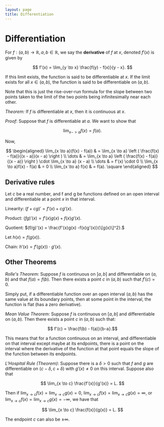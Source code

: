 ```yaml
---
layout: page
title: Differentiation
---
```


# Differentiation

For $f: (a,b) \to \mathbb{R}, a,b \in \mathbb{R}$, we say the **derivative** of $f$ at $x,$ denoted $f'(x)$ is given by

$$ f'(x) = \lim_{y \to x} \frac{f(y) - f(x)}{y - x}. $$

If this limit exists, the function is said to be differentiable at $x.$ If the limit exists for all $x \in (a,b),$ the function is said to be differentiable on $(a,b).$

Note that this is just the rise-over-run formula for the slope between two points taken to the limit of the two points being infinitesimally near each other.

*Theorem:* If $f$ is differentiable at $x,$ then it is continuous at $x.$

*Proof*: Suppose that $f$ is differentiable at $a.$ We want to show that

$$ \lim_{x -> a} f(x) = f(a). $$

Now,

$$ \begin{aligned}
    \lim_{x \to a}(f(x) - f(a)) & = \lim_{x \to a} \left ( \frac{f(x) - f(a)}{(x - a)}(x - a) \right ) \\
                \dots                   & = \lim_{x \to a} \left ( \frac{f(x) - f(a)}{(x - a)} \right ) \cdot \lim_{x \to a} (x - a) \\
                \dots                    & = f'(x) \cdot 0 \\
    \lim_{x \to a}f(x) - f(a)       & = 0 \\
    \lim_{x \to a} f(x)             & = f(a). \square
    \end{aligned}                               
$$

## Derivative rules

Let $c$ be a real number, and f and g be functions defined on an open interval and differentiable at a point $x$ in that interval.

Linearity: $(f+cg)' = f'(x) + cg'(x).$

Product: $(fg)'(x) = f'(x)g(x) +f(x)g'(x).$

Quotient: $(f/g)'(x) = \frac{f'(x)g(x) -f(x)g'(x)}{\[g(x)\]^2}.$

Let $h(x) = f(g(x)).$

Chain: $h'(x) = f'(g(x)) \cdot g'(x).$

## Other Theorems

*Rolle's Theorem:* Suppose $f$ is continuous on $[a,b]$ and differentiable on $(a,b)$ and that $f(a) = f(b).$ Then there exists a point $c$ in $(a,b)$ such that $f'(c) = 0.$

Simply put, if a differentiable function over an open interval $(a,b)$ has the same value at its boundary points, then at some point in the interval, the function is flat (has a zero derivative).

*Mean Value Theorem:* Suppose $f$ is continuous on $[a,b]$ and differentiable on $(a,b).$ Then there exists a point $c$ in $(a,b)$ such that:

$$ f'(c) = \frac{f(b) - f(a)}{b-a}.$$

This means that for a function continuous on an interval, and differentiable on that interval except maybe at its endpoints, there is a point on the interval where the derivative of the function at that point equals the slope of the function between its endpoints.

*L'Hospital Rule (Theorem)*: Suppose there is a $\delta > 0$ such that $f$ and $g$ are differentiable on $(c  - \delta, c + \delta)$ with $g'(x) \neq 0$ on this interval. Suppose also that

$$ \lim_{x \to c} \frac{f'(x)}{g'(x)} = L. $$

Then if $\lim_{x \to c}f(x) = \lim_{x \to c}g(x) = 0,$ $\lim_{x \to c}f(x) = \lim_{x \to c}g(x) = \infty,$ or $\lim_{x \to c}f(x) = \lim_{x \to c}g(x) = -\infty,$ we have that

$$ \lim_{x \to c} \frac{f(x)}{g(x)} = L. $$

The endpoint $c$ can also be $\pm \infty.$